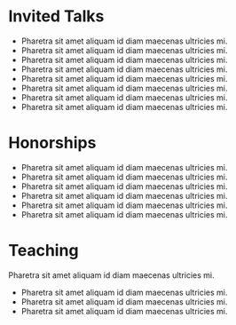 # Invited Talks
- Pharetra sit amet aliquam id diam maecenas ultricies mi.
- Pharetra sit amet aliquam id diam maecenas ultricies mi.
- Pharetra sit amet aliquam id diam maecenas ultricies mi.
- Pharetra sit amet aliquam id diam maecenas ultricies mi.
- Pharetra sit amet aliquam id diam maecenas ultricies mi.
- Pharetra sit amet aliquam id diam maecenas ultricies mi.
- Pharetra sit amet aliquam id diam maecenas ultricies mi.
- Pharetra sit amet aliquam id diam maecenas ultricies mi.


# Honorships
- Pharetra sit amet aliquam id diam maecenas ultricies mi.
- Pharetra sit amet aliquam id diam maecenas ultricies mi.
- Pharetra sit amet aliquam id diam maecenas ultricies mi.
- Pharetra sit amet aliquam id diam maecenas ultricies mi.
- Pharetra sit amet aliquam id diam maecenas ultricies mi.
- Pharetra sit amet aliquam id diam maecenas ultricies mi.

# Teaching
Pharetra sit amet aliquam id diam maecenas ultricies mi.
- Pharetra sit amet aliquam id diam maecenas ultricies mi.
- Pharetra sit amet aliquam id diam maecenas ultricies mi.
- Pharetra sit amet aliquam id diam maecenas ultricies mi.